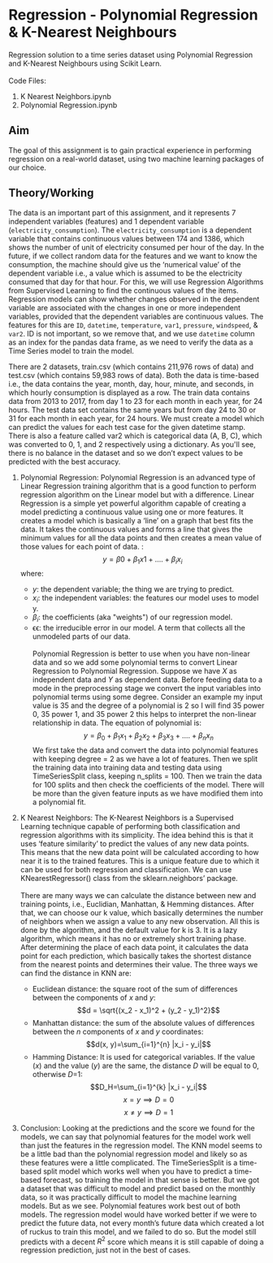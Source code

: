 # Regression - Polynomial Regression & K-Nearest Neighbours
Regression solution to a time series dataset using Polynomial Regression and K-Nearest Neighbours using Scikit Learn.<br><br>
Code Files:
1. K Nearest Neighbors.ipynb
2. Polynomial Regression.ipynb

## Aim
The goal of this assignment is to gain practical experience in performing regression on a real-world dataset, using two machine learning packages of our choice.

## Theory/Working
The data is an important part of this assignment, and it represents 7 independent variables (features) and 1 dependent variable (`electricity_consumption`). The `electricity_consumption` is a dependent variable that contains continuous values between 174 and 1386, which shows the number of unit of electricity consumed per hour of the day. In the future, if we collect random data for the features and we want to know the consumption, the machine should give us the ‘numerical value’ of the dependent variable i.e., a value which is assumed to be the electricity consumed that day for that hour. For this, we will use Regression Algorithms from Supervised Learning to find the continuous values of the items. Regression models can show whether changes observed in the dependent variable are associated with the changes in one or more independent variables, provided that the dependent variables are continuous values. The features for this are `ID`, `datetime`, `temperature`, `var1`, `pressure`, `windspeed`, & `var2`. ID is not important, so we remove that, and we use `datetime` column as an index for the pandas data frame, as we need to verify the data as a Time Series model to train the model.

There are 2 datasets, train.csv (which contains 211,976 rows of data) and test.csv (which contains 59,983 rows of data). Both the data is time-based i.e., the data contains the year, month, day, hour, minute, and seconds, in which hourly consumption is displayed as a row. The train data contains data from 2013 to 2017, from day 1 to 23 for each month in each year, for 24 hours. The test data set contains the same years but from day 24 to 30 or 31 for each month in each year, for 24 hours. We must create a model which can predict the values for each test case for the given datetime stamp. There is also a feature called var2 which is categorical data (A, B, C), which was converted to 0, 1, and 2 respectively using a dictionary. As you'll see, there is no balance in the dataset and so we don’t expect values to be predicted with the best accuracy.


1. Polynomial Regression: Polynomial Regression is an advanced type of Linear Regression training algorithm that is a good function to perform regression algorithm on the Linear model but with a difference. Linear Regression is a simple yet powerful algorithm capable of creating a model predicting a continuous value using one or more features. It creates a model which is basically a ‘line’ on a graph that best fits the data. It takes the continuous values and forms a line that gives the minimum values for all the data points and then creates a mean value of those values for each point of data. :
$$y=\beta0 + \beta_1x1 +….+\beta_ix_i$$
where:
      - $y$: the dependent variable; the thing we are trying to predict.
      - $x_i$: the independent variables: the features our model uses to model y.
      - $\beta_i$: the coefficients (aka "weights") of our regression model.
      - ϵϵ: the irreducible error in our model. A term that collects all the unmodeled parts of our data.<br><br>
Polynomial Regression is better to use when you have non-linear data and so we add some polynomial terms to convert Linear Regression to Polynomial Regression. Suppose we have $X$ as independent data and $Y$ as dependent data. Before feeding data to a mode in the preprocessing stage we convert the input variables into polynomial terms using some degree. Consider an example my input value is 35 and the degree of a polynomial is 2 so I will find 35 power 0, 35 power 1, and 35 power 2 this helps to interpret the non-linear relationship in data. The equation of polynomial is:
$$y= \beta_0+\beta_1x_1 + \beta_2x_2+ \beta_3x_3+....+ \beta_nx_n$$
We first take the data and convert the data into polynomial features with keeping degree = 2 as we have a lot of features. Then we split the training data into training data and testing data using TimeSeriesSplit class, keeping n_splits = 100. Then we train the data for 100 splits and then check the coefficients of the model. There will be more than the given feature inputs as we have modified them into a polynomial fit.

2. K Nearest Neighbors: The K-Nearest Neighbors is a Supervised Learning technique capable of performing both classification and regression algorithms with its simplicity. The idea behind this is that it uses ‘feature similarity’ to predict the values of any new data points. This means that the new data point will be calculated according to how near it is to the trained features. This is a unique feature due to which it can be used for both regression and classification. We can use KNearestRegressor() class from the sklearn.neighbors’ package.<br><br>
There are many ways we can calculate the distance between new and training points, i.e., Euclidian, Manhattan, & Hemming distances. After that, we can choose our k value, which basically determines the number of neighbors when we assign a value to any new observation. All this is done by the algorithm, and the default value for k is 3. It is a lazy algorithm, which means it has no or extremely short training phase. After determining the place of each data point, it calculates the data point for each prediction, which basically takes the shortest distance from the nearest points and determines their value.
The three ways we can find the distance in KNN are:
      - Euclidean distance: the square root of the sum of differences between the components of $x$ and $y$: $$d = \sqrt{(x_2 - x_1)^2 + (y_2 - y_1)^2}$$
      - Manhattan distance: the sum of the absolute values of differences between the $n$ components of $x$ and $y$ coordinates: $$d(x, y)=\sum_{i=1}^{n} |x_i - y_i|$$
      - Hamming Distance: It is used for categorical variables. If the value ($x$) and the value ($y$) are the same, the distance $D$ will be equal to 0, otherwise $D$=1: $$D_H=\sum_{i=1}^{k} |x_i - y_i|$$ $$x=y \implies D=0$$ $$x \neq y \implies D = 1$$

3. Conclusion: Looking at the predictions and the score we found for the models, we can say that polynomial features for the model work well than just the features in the regression model. The KNN model seems to be a little bad than the polynomial regression model and likely so as these features were a little complicated. The TimeSeriesSplit is a time-based split model which works well when you have to predict a time-based forecast, so training the model in that sense is better. But we got a dataset that was difficult to model and predict based on the monthly data, so it was practically difficult to model the machine learning models. But as we see. Polynomial features work best out of both models. The regression model would have worked better if we were to predict the future data, not every month’s future data which created a lot of ruckus to train this model, and we failed to do so. But the model still predicts with a decent $R^2$ score which means it is still capable of doing a regression prediction, just not in the best of cases.
